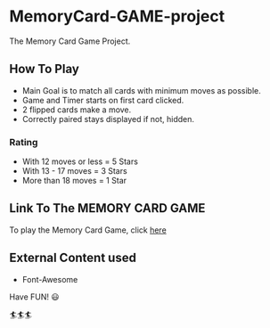 # MemoryCard-GAME-project
The Memory Card Game Project.

## How To Play
* Main Goal is to match all cards with minimum moves as possible.
* Game and Timer starts on first card clicked.
* 2 flipped cards make a move.
* Correctly paired stays displayed if not, hidden.

### Rating
* With 12 moves or less = 5 Stars
* With 13 - 17 moves = 3 Stars
* More than 18 moves = 1 Star

## Link To The MEMORY CARD GAME

To play the Memory Card Game, click [here]( https://keeth233.github.io/Memory-GAME-project/)
## External Content used
* Font-Awesome


Have FUN! :smiley:

:surfer::surfer::surfer:
